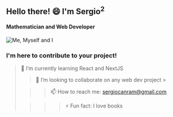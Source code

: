  ## Hello there! 😄 I'm Sergio<sup>2</sup>
 #### Mathematician and Web Developer 
  ![Me, Myself and I](https://encrypted-tbn0.gstatic.com/images?q=tbn:ANd9GcQQG6WT8YC0cLtMXTMlgbHZmLelLt3oh4QR5A&usqp=CAU)
 ### I'm here to contribute to your project!

> 🌱 I’m currently learning React and NextJS 
> 
>> 👯 I’m looking to collaborate on any web dev project >
> 
>>> 📫 How to reach me: sergiocanram@gmail.com 
> 
>>>> ⚡ Fun fact: I love books 

